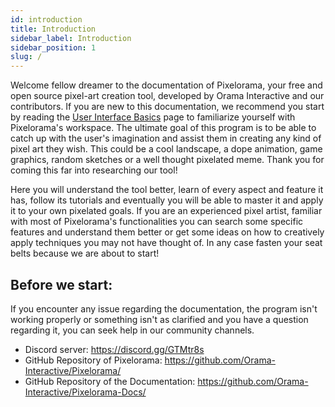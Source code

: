 ```yaml
---
id: introduction
title: Introduction
sidebar_label: Introduction
sidebar_position: 1
slug: /
---
```


Welcome fellow dreamer to the documentation of Pixelorama, your free and open source pixel-art creation tool, developed by Orama Interactive and our contributors. If you are new to this documentation, we recommend you start by reading the [User Interface Basics](user_manual/user_interface/user_interface_basics) page to familiarize yourself with Pixelorama's workspace. The ultimate goal of this program is to be able to catch up with the user's imagination and assist them in creating any kind of pixel art they wish. This could be a cool landscape, a dope animation, game graphics, random sketches or a well thought pixelated meme. Thank you for coming this far into researching our tool!

Here you will understand the tool better, learn of every aspect and feature it has, follow its tutorials and eventually you will be able to master it and apply it to your own pixelated goals. If you are an experienced pixel artist, familiar with most of Pixelorama's functionalities you can search some specific features and understand them better or get some ideas on how to creatively apply techniques you may not have thought of. In any case fasten your seat belts because we are about to start!

## Before we start:
If you encounter any issue regarding the documentation, the program isn't working properly or something isn't as clarified and you have a question regarding it, you can seek help in our community channels.

- Discord server: https://discord.gg/GTMtr8s
- GitHub Repository of Pixelorama: https://github.com/Orama-Interactive/Pixelorama/
- GitHub Repository of the Documentation: https://github.com/Orama-Interactive/Pixelorama-Docs/
